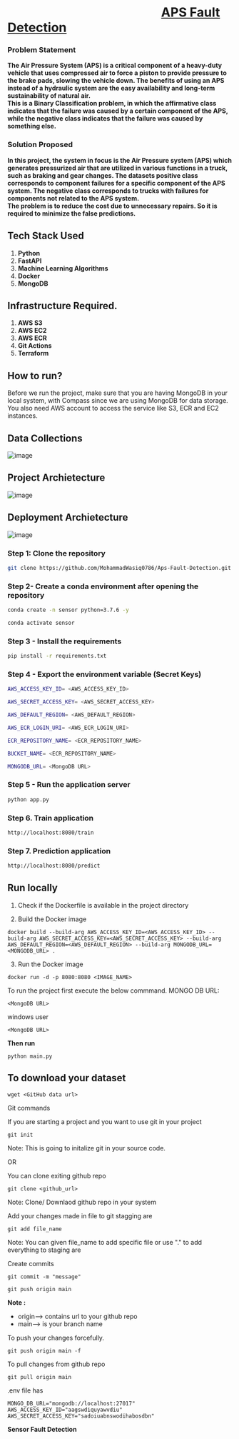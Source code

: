 # $\quad \quad \quad \quad \quad \quad \quad \quad \quad \quad$ [APS Fault Detection](https://github.com/MohammadWasiq0786/Aps-Fault-Detection)

### Problem Statement
**The Air Pressure System (APS) is a critical component of a heavy-duty vehicle that uses compressed air to force a piston to provide pressure to the brake pads, slowing the vehicle down. The benefits of using an APS instead of a hydraulic system are the easy availability and long-term sustainability of natural air.**
<br> **This is a Binary Classification problem, in which the affirmative class indicates that the failure was caused by a certain component of the APS, while the negative class indicates that the failure was caused by something else.**

### Solution Proposed 
**In this project, the system in focus is the Air Pressure system (APS) which generates pressurized air that are utilized in various functions in a truck, such as braking and gear changes. The datasets positive class corresponds to component failures for a specific component of the APS system. The negative class corresponds to trucks with failures for components not related to the APS system.**
<br> **The problem is to reduce the cost due to unnecessary repairs. So it is required to minimize the false predictions.**

## Tech Stack Used
1. **Python** 
2. **FastAPI** 
3. **Machine Learning Algorithms**
4. **Docker**
5. **MongoDB**

## Infrastructure Required.

1. **AWS S3**
2. **AWS EC2**
3. **AWS ECR**
4. **Git Actions**
5. **Terraform**

## How to run?
Before we run the project, make sure that you are having MongoDB in your local system, with Compass since we are using MongoDB for data storage. You also need AWS account to access the service like S3, ECR and EC2 instances.

## Data Collections
![image](https://user-images.githubusercontent.com/57321948/193536736-5ccff349-d1fb-486e-b920-02ad7974d089.png)


## Project Archietecture
![image](https://user-images.githubusercontent.com/57321948/193536768-ae704adc-32d9-4c6c-b234-79c152f756c5.png)


## Deployment Archietecture
![image](https://user-images.githubusercontent.com/57321948/193536973-4530fe7d-5509-4609-bfd2-cd702fc82423.png)


### Step 1: Clone the repository
```bash
git clone https://github.com/MohammadWasiq0786/Aps-Fault-Detection.git
```

### Step 2- Create a conda environment after opening the repository

```bash
conda create -n sensor python=3.7.6 -y
```

```bash
conda activate sensor
```

### Step 3 - Install the requirements
```bash
pip install -r requirements.txt
```

### Step 4 - Export the environment variable (Secret Keys)
```bash
AWS_ACCESS_KEY_ID= <AWS_ACCESS_KEY_ID>
```

```bash
AWS_SECRET_ACCESS_KEY= <AWS_SECRET_ACCESS_KEY>
```

```bash
AWS_DEFAULT_REGION= <AWS_DEFAULT_REGION>
```

``` bash
AWS_ECR_LOGIN_URI= <AWS_ECR_LOGIN_URI>
```

```bash
ECR_REPOSITORY_NAME= <ECR_REPOSITORY_NAME>
```

```bash
BUCKET_NAME= <ECR_REPOSITORY_NAME>
```

```bash
MONGODB_URL= <MongoDB URL>
```


### Step 5 - Run the application server
```bash
python app.py
```

### Step 6. Train application
```bash
http://localhost:8080/train
```

### Step 7. Prediction application
```bash
http://localhost:8080/predict
```
## Run locally

1. Check if the Dockerfile is available in the project directory

2. Build the Docker image
```
docker build --build-arg AWS_ACCESS_KEY_ID=<AWS_ACCESS_KEY_ID> --build-arg AWS_SECRET_ACCESS_KEY=<AWS_SECRET_ACCESS_KEY> --build-arg AWS_DEFAULT_REGION=<AWS_DEFAULT_REGION> --build-arg MONGODB_URL=<MONGODB_URL> . 

```

3. Run the Docker image
```
docker run -d -p 8080:8080 <IMAGE_NAME>
```

To run the project  first execute the below commmand.
MONGO DB URL: 
```
<MongoDB URL>
```
windows user

```
<MongoDB URL>
```

**Then run** 
```
python main.py
```

## To download your dataset

```
wget <GitHub data url>
```

Git commands

If you are starting a project and you want to use git in your project
```
git init
```
Note: This is going to initalize git in your source code.


OR

You can clone exiting github repo
```
git clone <github_url>
```
Note: Clone/ Downlaod github  repo in your system


Add your changes made in file to git stagging are
```
git add file_name
```
Note: You can given file_name to add specific file or use "." to add everything to staging are


Create commits
```
git commit -m "message"
```

```
git push origin main
```

**Note :** 

* origin--> contains url to your github repo
* main--> is your branch name 

To push your changes forcefully.
```
git push origin main -f
```


To pull  changes from github repo
```
git pull origin main
```

.env file has
```
MONGO_DB_URL="mongodb://localhost:27017"
AWS_ACCESS_KEY_ID="aagswdiquyawvdiu"
AWS_SECRET_ACCESS_KEY="sadoiuabnswodihabosdbn"
```

**Sensor Fault Detection**
